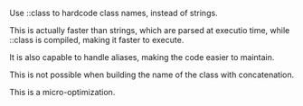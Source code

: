 Use ::class to hardcode class names, instead of strings.

This is actually faster than strings, which are parsed at executio time, while ::class is compiled, making it faster to execute. 

It is also capable to handle aliases, making the code easier to maintain. 

<?php

namespace foo\bar;

use foo\bar\X as B;

class X {}

$className = '\foo\bar\X';

$className = foo\bar\X::class;

$className = B\X;

$object = new $className;

?>

This is not possible when building the name of the class with concatenation.

This is a micro-optimization. 
